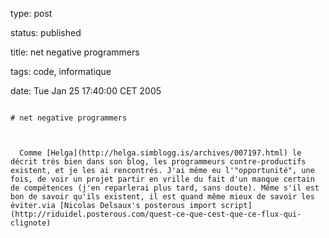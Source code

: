 type: post
status: published
title: net negative programmers
tags: code, informatique
date: Tue Jan 25 17:40:00 CET 2005
~~~~~~
# net negative programmers

  Comme [Helga](http://helga.simblogg.is/archives/007197.html) le décrit très bien dans son blog, les programmeurs contre-productifs existent, et je les ai rencontrés. J'ai même eu l'"opportunité", une fois, de voir un projet partir en vrille du fait d'un manque certain de compétences (j'en reparlerai plus tard, sans doute). Même s'il est bon de savoir qu'ils existent, il est quand même mieux de savoir les éviter.via [Nicolas Delsaux's posterous import script](http://riduidel.posterous.com/quest-ce-que-cest-que-ce-flux-qui-clignote)